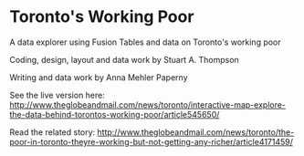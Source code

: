 Toronto's Working Poor
====================

A data explorer using Fusion Tables and data on Toronto's working poor

Coding, design, layout and data work by Stuart A. Thompson

Writing and data work by Anna Mehler Paperny

See the live version here: http://www.theglobeandmail.com/news/toronto/interactive-map-explore-the-data-behind-torontos-working-poor/article545650/

Read the related story: http://www.theglobeandmail.com/news/toronto/the-poor-in-toronto-theyre-working-but-not-getting-any-richer/article4171459/
